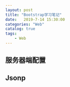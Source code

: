 ```yaml
---                
layout: post                
title: "Bootstrap学习笔记"                
date:   2019-7-14 15:30:00                 
categories: "Web"                
catalog: true                
tags:                 
    - Web                
---      
```


## 服务器端配置


## Jsonp